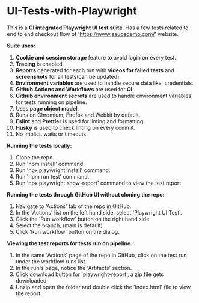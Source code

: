 # UI-Tests-with-Playwright

This is a **CI integrated Playwright UI test suite**. Has a few tests related to end to end checkout flow of 'https://www.saucedemo.com/' website.

**Suite uses:**
1. **Cookie and session storage** feature to avoid login on every test.
2. **Tracing** is enabled.
3. **Reports** generated for each run with **videos for failed tests** and **screenshots** for all tests(can be updated).
4. **Environment variables** are used to handle secure data like, credentials.
5. **Github Actions and Workflows** are used for **CI**.
6. **Github environment secrets** are used to handle environment variables for tests running on pipeline.
7. Uses **page object model**.
8. Runs on Chromium, Firefox and Webkit by default.
9. **Eslint** and **Prettier** is used for linting and formatting.
10. **Husky** is used to check linting on every commit.
11. No implicit waits or timeouts.

**Running the tests locally:**
1. Clone the repo.
2. Run 'npm install' command.
3. Run 'npx playwright install' command.
4. Run 'npm run test' command.
5. Run 'npx playwright show-report' command to view the test report.

**Running the tests through GitHub UI without cloning the repo:**
1. Navigate to 'Actions' tab of the repo in GitHub.
2. In the 'Actions' list on the left hand side, select 'Playwright UI Test'.
3. Click the 'Run workflow' button on the right hand side.
4. Select the branch, (main is default).
5. Click 'Run workflow' button on the dialog.

**Viewing the test reports for tests run on pipeline:**
1. In the same 'Actions' page of the repo in GitHub, click on the test run under the workflow runs list.
2. In the run's page, notice the 'Artifacts' section.
3. Click download button for 'playwright-report', a zip file gets downloaded.
4. Unzip and open the folder and double click the 'index.html' file to view the report.
